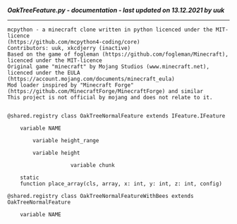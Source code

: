 ***OakTreeFeature.py - documentation - last updated on 13.12.2021 by uuk***
___

    mcpython - a minecraft clone written in python licenced under the MIT-licence 
    (https://github.com/mcpython4-coding/core)
    Contributors: uuk, xkcdjerry (inactive)
    Based on the game of fogleman (https://github.com/fogleman/Minecraft), licenced under the MIT-licence
    Original game "minecraft" by Mojang Studios (www.minecraft.net), licenced under the EULA
    (https://account.mojang.com/documents/minecraft_eula)
    Mod loader inspired by "Minecraft Forge" (https://github.com/MinecraftForge/MinecraftForge) and similar
    This project is not official by mojang and does not relate to it.


    @shared.registry class OakTreeNormalFeature extends IFeature.IFeature

        variable NAME

            variable height_range

            variable height

                        variable chunk

        static
        function place_array(cls, array, x: int, y: int, z: int, config)

    @shared.registry class OakTreeNormalFeatureWithBees extends OakTreeNormalFeature

        variable NAME